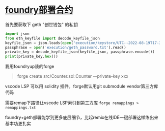 # [foundry部署合约](/2024/06/foundry_deploy_on_local_network.md)

首先要获取下 geth "创世钱包" 的私钥

```python
import json
from eth_keyfile import decode_keyfile_json
keyfile_json = json.loads(open('execution/keystore/UTC--2022-08-19T17-38-31.257380510Z--123463a4b065722e99115d6c222f267d9cabb524').read())
passphrase = open('execution/geth_password.txt').read()
private_key = decode_keyfile_json(keyfile_json, passphrase.encode())
print(private_key.hex())
```

我用foundryup装的forge

> forge create src/Counter.sol:Counter --private-key xxx

vscode LSP 可以用 solidity 插件，forge默认用git submodule vendor第三方库代码

需要remap下路径让vscode LSP索引到第三方库 `forge remappings > remappings.txt`

foundry+geth部署能学到更多底层细节，比起remix在线IDE一键部署这样练出来基本功更扎实
